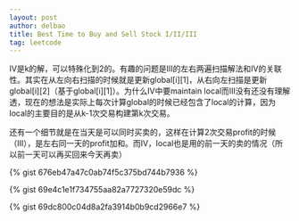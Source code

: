 ```yaml
---
layout: post
author: delbao
title: Best Time to Buy and Sell Stock I/II/III
tag: leetcode
---
```


IV是k的解，可以特殊化到2的。有趣的问题是III的左右两遍扫描解法和IV的关联性。其实在从左向右扫描的时候就是更新global[i][1]，从右向左扫描是更新global[i][2]（基于global[i][1]）。为什么IV中要maintain local而III没有还没有理解透，现在的想法是实际上每次计算global的时候已经包含了local的计算，因为local的主要目的是从k-1次交易构建第k次交易。
 
还有一个细节就是在当天是可以同时买卖的，这样在计算2次交易profit的时候（III），是左右同一天的profit加和。而IV，local也是用的前一天的卖的情况（所以前一天可以再买回来今天再卖）
 
 
{% gist 676eb47a47c0ab74f5c375bd744b7936  %}
 
{% gist 69e4c1e1f734755aa82a7727320e59dc  %}

{% gist 69dc800c04d8a2fa3914b0b9cd2966e7 %}

